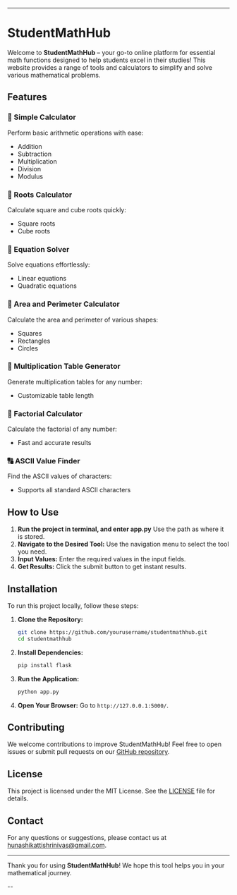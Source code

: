 

---

# StudentMathHub

Welcome to **StudentMathHub** – your go-to online platform for essential math functions designed to help students excel in their studies! This website provides a range of tools and calculators to simplify and solve various mathematical problems.

## Features

### 🧮 Simple Calculator
Perform basic arithmetic operations with ease:
- Addition
- Subtraction
- Multiplication
- Division
- Modulus

### 🌿 Roots Calculator
Calculate square and cube roots quickly:
- Square roots
- Cube roots

### 🧩 Equation Solver
Solve equations effortlessly:
- Linear equations
- Quadratic equations

### 📏 Area and Perimeter Calculator
Calculate the area and perimeter of various shapes:
- Squares
- Rectangles
- Circles

### 🧠 Multiplication Table Generator
Generate multiplication tables for any number:
- Customizable table length

### 🔢 Factorial Calculator
Calculate the factorial of any number:
- Fast and accurate results

### 🔠 ASCII Value Finder
Find the ASCII values of characters:
- Supports all standard ASCII characters

## How to Use

1. **Run the project in terminal, and enter app.py** Use the path as where it is stored.
2. **Navigate to the Desired Tool:** Use the navigation menu to select the tool you need.
3. **Input Values:** Enter the required values in the input fields.
4. **Get Results:** Click the submit button to get instant results.

## Installation

To run this project locally, follow these steps:

1. **Clone the Repository:**
    ```bash
    git clone https://github.com/yourusername/studentmathhub.git
    cd studentmathhub
    ```

2. **Install Dependencies:**
    ```bash
    pip install flask
    ```

3. **Run the Application:**
    ```bash
    python app.py
    ```

4. **Open Your Browser:** Go to `http://127.0.0.1:5000/`.

## Contributing

We welcome contributions to improve StudentMathHub! Feel free to open issues or submit pull requests on our [GitHub repository](https://github.com/yourusername/studentmathhub).

## License

This project is licensed under the MIT License. See the [LICENSE](LICENSE) file for details.

## Contact

For any questions or suggestions, please contact us at [hunashikattishrinivas@gmail.com](mailto:hunashikattishrinivas@gmail.com).

---

Thank you for using **StudentMathHub**! We hope this tool helps you in your mathematical journey.

--
